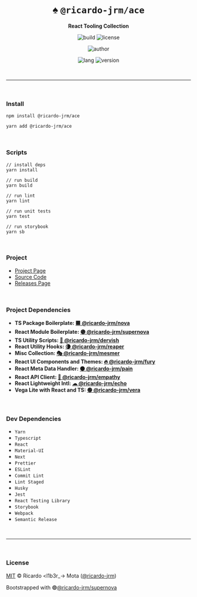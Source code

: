 <div align="center">

# ♠ `@ricardo-jrm/ace`

<b>React Tooling Collection</b>

![build](https://img.shields.io/github/workflow/status/ricardo-jrm/ace/Continuous%20Integration?style=for-the-badge)
![license](https://img.shields.io/github/license/ricardo-jrm/ace?style=for-the-badge)

![author](<https://img.shields.io/badge/Author-Ricardo%20%3Cl1b3r__--%3E%20Mota%20(%40ricardo--jrm)-orange?style=for-the-badge>)

![lang](https://img.shields.io/github/languages/top/ricardo-jrm/ace?style=for-the-badge)
![version](https://img.shields.io/npm/v/@ricardo-jrm/ace?style=for-the-badge)

</div>

<br />

---

<br />

### <b>Install</b>

```tsx
npm install @ricardo-jrm/ace

yarn add @ricardo-jrm/ace
```

<br />

### <b>Scripts</b>

```tsx
// install deps
yarn install

// run build
yarn build

// run lint
yarn lint

// run unit tests
yarn test

// run storybook
yarn sb
```

<br />

### <b>Project</b>

- [Project Page](https://l1b3r.notion.site/ace-afe5940ab5f94d78b74ab8a4f57a5cfb)
- [Source Code](https://github.com/ricardo-jrm/ace)
- [Releases Page](https://github.com/ricardo-jrm/ace/releases)

<br />

### <b>Project Dependencies</b>

- <b>TS Package Boilerplate: [🟪 @ricardo-jrm/nova](https://github.com/ricardo-jrm/nova)</b>
- <b>React Module Boilerplate: [🟣 @ricardo-jrm/supernova](https://github.com/ricardo-jrm/supernova)</b>
- <b>TS Utility Scripts: [🌙 @ricardo-jrm/dervish](https://github.com/ricardo-jrm/dervish)</b>
- <b>React Utility Hooks: [🌘 @ricardo-jrm/reaper](https://github.com/ricardo-jrm/reaper)</b>
- <b>Misc Collection: [🎭 @ricardo-jrm/mesmer](https://github.com/ricardo-jrm/mesmer)</b>
- <b>React UI Components and Themes: [🔥 @ricardo-jrm/fury](https://github.com/ricardo-jrm/fury)</b>
- <b>React Meta Data Handler: [⚫ @ricardo-jrm/pain](https://github.com/ricardo-jrm/pain)</b>
- <b>React API Client: [🌸 @ricardo-jrm/empathy](https://github.com/ricardo-jrm/empathy)</b>
- <b>React Lightweight Intl: [☁ @ricardo-jrm/echo](https://github.com/ricardo-jrm/echo)</b>
- <b>Vega Lite with React and TS: [🟢 @ricardo-jrm/vera](https://github.com/ricardo-jrm/vera)</b>

<br />

### <b>Dev Dependencies</b>

- `Yarn`
- `Typescript`
- `React`
- `Material-UI`
- `Next`
- `Prettier`
- `ESLint`
- `Commit Lint`
- `Lint Staged`
- `Husky`
- `Jest`
- `React Testing Library`
- `Storybook`
- `Webpack`
- `Semantic Release`

<br />

---

<br />

### <b>License</b>

[MIT](https://github.com/ricardo-jrm/ace/blob/main/LICENSE) © Ricardo <l1b3r\_-> Mota ([@ricardo-jrm](https://github.com/ricardo-jrm))

Bootstrapped with 🟣[@ricardo-jrm/supernova](https://github.com/ricardo-jrm/supernova)

<br />
